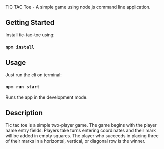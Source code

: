 TIC TAC Toe - A simple game using node.js command line application.

## Getting Started

Install tic-tac-toe using:

### `npm install`

## Usage

Just run the cli on terminal:

### `npm run start`

Runs the app in the development mode.<br>

## Description

Tic tac toe is a simple two-player game.
The game begins with the player name entry fields. Players take turns entering coordinates and their mark will be added in empty squares.
The player who succeeds in placing three of their marks in a horizontal, vertical, or diagonal row is the winner.
